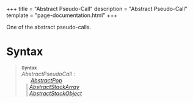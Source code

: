 +++
title = "Abstract Pseudo-Call"
description = "Abstract Pseudo-Call"
template = "page-documentation.html"
+++

One of the abstract pseudo-calls.

# Syntax

> **<sup>Syntax</sup>**\
> _AbstractPseudoCall_ :\
> &nbsp;&nbsp; &nbsp;&nbsp; _[AbstractPop]_\
> &nbsp;&nbsp; | _[AbstractStackArray]_\
> &nbsp;&nbsp; | _[AbstractStackObject]_

[AbstractPop]: @/documentation/as2/expressions/abstract-pop.md
[AbstractStackArray]: @/documentation/as2/expressions/abstract-stack-array.md
[AbstractStackObject]: @/documentation/as2/expressions/abstract-stack-object.md
